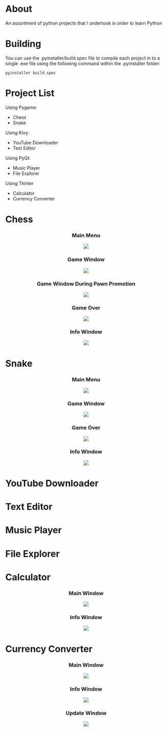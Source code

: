 # About
An assortment of python projects that I undertook in order to learn Python

# Building
You can use the .pyinstaller/build.spec file to compile each project in to a single .exe file using the following command within the .pyinstaller folder:
```
pyinstaller build.spec
```

# Project List
Using Pygame:
  * Chess
  * Snake

Using Kivy:
  * YouTube Downloader
  * Text Editor

Using PyQt:
  * Music Player
  * File Explorer

Using Tkinter
  * Calculator
  * Currency Converter

# Chess
<h3 align="center"> Main Menu </h3>
<p align="center"> <img src="chess/screenshots/main menu.png"> </p>
<h3 align="center"> Game Window </h3>
<p align="center"> <img src="chess/screenshots/game window.png"> </p>
<h3 align="center"> Game Window During Pawn Promotion </h3>
<p align="center"> <img src="chess/screenshots/game window pawn promotion.png"> </p>
<h3 align="center"> Game Over </h3>
<p align="center"> <img src="chess/screenshots/game over.png"> </p>
<h3 align="center"> Info Window </h3>
<p align="center"> <img src="chess/screenshots/info window.png"> </p>

# Snake
<h3 align="center"> Main Menu </h3>
<p align="center"> <img src="snake/screenshots/main menu.png"> </p>
<h3 align="center"> Game Window </h3>
<p align="center"> <img src="snake/screenshots/game window.png"> </p>
<h3 align="center"> Game Over </h3>
<p align="center"> <img src="snake/screenshots/game over.png"> </p>
<h3 align="center"> Info Window </h3>
<p align="center"> <img src="snake/screenshots/info window.png"> </p>

# YouTube Downloader

# Text Editor

# Music Player

# File Explorer

# Calculator
<h3 align="center"> Main Window </h3>
<p align="center"> <img src="calculator/screenshots/main window.png"> </p>
<h3 align="center"> Info Window </h3>
<p align="center"> <img src="calculator/screenshots/info window.png"> </p>

# Currency Converter
<h3 align="center"> Main Window </h3>
<p align="center"> <img src="currency converter/screenshots/main window.png"> </p>
<h3 align="center"> Info Window </h3>
<p align="center"> <img src="currency converter/screenshots/info window.png"> </p>
<h3 align="center"> Update Window </h3>
<p align="center"> <img src="currency converter/screenshots/update window.png"> </p>
